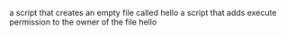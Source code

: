a script that creates an empty file called hello
a script that adds execute permission to the owner of the file hello
